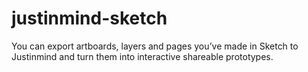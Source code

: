 # justinmind-sketch
You can export artboards, layers and pages you’ve made in Sketch to Justinmind and turn them into interactive shareable prototypes.
